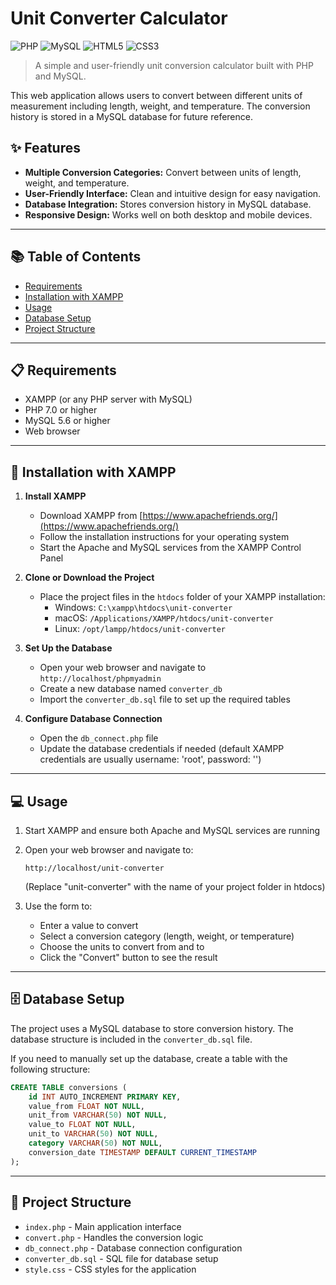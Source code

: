 # Unit Converter Calculator

![PHP](https://img.shields.io/badge/PHP-777BB4?style=for-the-badge&logo=php&logoColor=white)
![MySQL](https://img.shields.io/badge/MySQL-4479A1?style=for-the-badge&logo=mysql&logoColor=white)
![HTML5](https://img.shields.io/badge/HTML5-E34F26?style=for-the-badge&logo=html5&logoColor=white)
![CSS3](https://img.shields.io/badge/CSS3-1572B6?style=for-the-badge&logo=css3&logoColor=white)

> A simple and user-friendly unit conversion calculator built with PHP and MySQL.

This web application allows users to convert between different units of measurement including length, weight, and temperature. The conversion history is stored in a MySQL database for future reference.

## ✨ Features

- **Multiple Conversion Categories:** Convert between units of length, weight, and temperature.
- **User-Friendly Interface:** Clean and intuitive design for easy navigation.
- **Database Integration:** Stores conversion history in MySQL database.
- **Responsive Design:** Works well on both desktop and mobile devices.

---

## 📚 Table of Contents

- [Requirements](#-requirements)
- [Installation with XAMPP](#-installation-with-xampp)
- [Usage](#-usage)
- [Database Setup](#-database-setup)
- [Project Structure](#-project-structure)

---

## 📋 Requirements

- XAMPP (or any PHP server with MySQL)
- PHP 7.0 or higher
- MySQL 5.6 or higher
- Web browser

---

## 🚀 Installation with XAMPP

1. **Install XAMPP**
   - Download XAMPP from [https://www.apachefriends.org/](https://www.apachefriends.org/)
   - Follow the installation instructions for your operating system
   - Start the Apache and MySQL services from the XAMPP Control Panel

2. **Clone or Download the Project**
   - Place the project files in the `htdocs` folder of your XAMPP installation:
     - Windows: `C:\xampp\htdocs\unit-converter`
     - macOS: `/Applications/XAMPP/htdocs/unit-converter`
     - Linux: `/opt/lampp/htdocs/unit-converter`

3. **Set Up the Database**
   - Open your web browser and navigate to `http://localhost/phpmyadmin`
   - Create a new database named `converter_db`
   - Import the `converter_db.sql` file to set up the required tables

4. **Configure Database Connection**
   - Open the `db_connect.php` file
   - Update the database credentials if needed (default XAMPP credentials are usually username: 'root', password: '')

---

## 💻 Usage

1. Start XAMPP and ensure both Apache and MySQL services are running
2. Open your web browser and navigate to:
   ```
   http://localhost/unit-converter
   ```
   (Replace "unit-converter" with the name of your project folder in htdocs)

3. Use the form to:
   - Enter a value to convert
   - Select a conversion category (length, weight, or temperature)
   - Choose the units to convert from and to
   - Click the "Convert" button to see the result

---

## 🗄️ Database Setup

The project uses a MySQL database to store conversion history. The database structure is included in the `converter_db.sql` file.

If you need to manually set up the database, create a table with the following structure:

```sql
CREATE TABLE conversions (
    id INT AUTO_INCREMENT PRIMARY KEY,
    value_from FLOAT NOT NULL,
    unit_from VARCHAR(50) NOT NULL,
    value_to FLOAT NOT NULL,
    unit_to VARCHAR(50) NOT NULL,
    category VARCHAR(50) NOT NULL,
    conversion_date TIMESTAMP DEFAULT CURRENT_TIMESTAMP
);
```

---

## 📁 Project Structure

- `index.php` - Main application interface
- `convert.php` - Handles the conversion logic
- `db_connect.php` - Database connection configuration
- `converter_db.sql` - SQL file for database setup
- `style.css` - CSS styles for the application